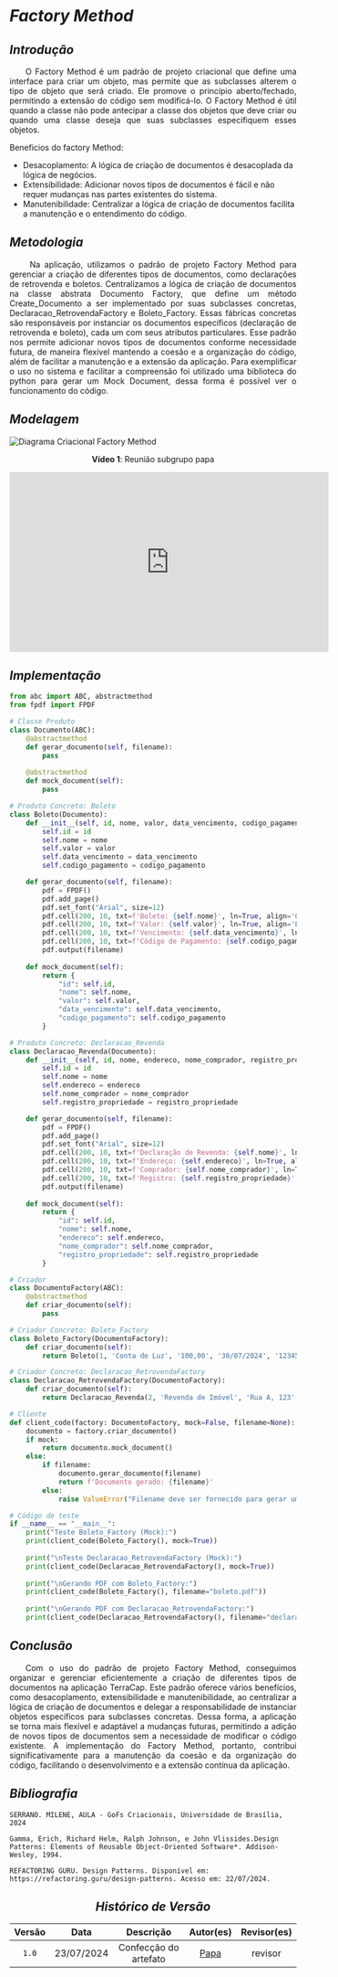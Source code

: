 # <a>*Factory Method*</a>

## <a>*Introdução*</a>

<p align="justify">&emsp;&emsp;O Factory Method é um padrão de projeto criacional que define uma interface para criar um objeto, mas permite que as subclasses alterem o tipo de objeto que será criado. Ele promove o princípio aberto/fechado, permitindo a extensão do código sem modificá-lo. O Factory Method é útil quando a classe não pode antecipar a classe dos objetos que deve criar ou quando uma classe deseja que suas subclasses especifiquem esses objetos.</p>

Beneficios do factory Method:

- Desacoplamento: A lógica de criação de documentos é desacoplada da lógica de negócios.
- Extensibilidade: Adicionar novos tipos de documentos é fácil e não requer mudanças nas partes existentes do sistema.
- Manutenibilidade: Centralizar a lógica de criação de documentos facilita a manutenção e o entendimento do código.


## <a>*Metodologia*</a>

<p align="justify">&emsp;&emsp; Na aplicação, utilizamos o padrão de projeto Factory Method para gerenciar a criação de diferentes tipos de documentos, como declarações de retrovenda e boletos. Centralizamos a lógica de criação de documentos na classe abstrata Documento Factory, que define um método Create_Documento a ser implementado por suas subclasses concretas, Declaracao_RetrovendaFactory e Boleto_Factory. Essas fábricas concretas são responsáveis por instanciar os documentos específicos (declaração de retrovenda e boleto), cada um com seus atributos particulares. Esse padrão nos permite adicionar novos tipos de documentos conforme necessidade futura, de maneira flexível mantendo a coesão e a organização do código, além de facilitar a manutenção e a extensão da aplicação. Para exemplificar o uso no sistema e facilitar a compreensão foi utilizado uma biblioteca do python para gerar um Mock Document, dessa forma é possível ver o funcionamento do código.</p>

## <a>*Modelagem*</a>

![Diagrama Criacional Factory Method](../../Assets/GoFCriacional/Factory.png)

<center>

<b>Vídeo 1</b>: Reunião subgrupo papa

<iframe width="560" height="315" src="https://www.youtube.com/embed/LU2X5XbeiTM?si=P2kcRYVjYsMK2WI-" title="YouTube video player" frameborder="0" allow="accelerometer; autoplay; clipboard-write; encrypted-media; gyroscope; picture-in-picture; web-share" referrerpolicy="strict-origin-when-cross-origin" allowfullscreen></iframe>

</center>

## <a>*Implementação*</a>

```python
from abc import ABC, abstractmethod
from fpdf import FPDF

# Classe Produto
class Documento(ABC):
    @abstractmethod
    def gerar_documento(self, filename):
        pass
    
    @abstractmethod
    def mock_document(self):
        pass

# Produto Concreto: Boleto
class Boleto(Documento):
    def __init__(self, id, nome, valor, data_vencimento, codigo_pagamento):
        self.id = id
        self.nome = nome
        self.valor = valor
        self.data_vencimento = data_vencimento
        self.codigo_pagamento = codigo_pagamento

    def gerar_documento(self, filename):
        pdf = FPDF()
        pdf.add_page()
        pdf.set_font("Arial", size=12)
        pdf.cell(200, 10, txt=f'Boleto: {self.nome}', ln=True, align='C')
        pdf.cell(200, 10, txt=f'Valor: {self.valor}', ln=True, align='L')
        pdf.cell(200, 10, txt=f'Vencimento: {self.data_vencimento}', ln=True, align='L')
        pdf.cell(200, 10, txt=f'Código de Pagamento: {self.codigo_pagamento}', ln=True, align='L')
        pdf.output(filename)
    
    def mock_document(self):
        return {
            "id": self.id,
            "nome": self.nome,
            "valor": self.valor,
            "data_vencimento": self.data_vencimento,
            "codigo_pagamento": self.codigo_pagamento
        }

# Produto Concreto: Declaracao_Revenda
class Declaracao_Revenda(Documento):
    def __init__(self, id, nome, endereco, nome_comprador, registro_propriedade):
        self.id = id
        self.nome = nome
        self.endereco = endereco
        self.nome_comprador = nome_comprador
        self.registro_propriedade = registro_propriedade

    def gerar_documento(self, filename):
        pdf = FPDF()
        pdf.add_page()
        pdf.set_font("Arial", size=12)
        pdf.cell(200, 10, txt=f'Declaração de Revenda: {self.nome}', ln=True, align='C')
        pdf.cell(200, 10, txt=f'Endereço: {self.endereco}', ln=True, align='L')
        pdf.cell(200, 10, txt=f'Comprador: {self.nome_comprador}', ln=True, align='L')
        pdf.cell(200, 10, txt=f'Registro: {self.registro_propriedade}', ln=True, align='L')
        pdf.output(filename)
    
    def mock_document(self):
        return {
            "id": self.id,
            "nome": self.nome,
            "endereco": self.endereco,
            "nome_comprador": self.nome_comprador,
            "registro_propriedade": self.registro_propriedade
        }

# Criador
class DocumentoFactory(ABC):
    @abstractmethod
    def criar_documento(self):
        pass

# Criador Concreto: Boleto_Factory
class Boleto_Factory(DocumentoFactory):
    def criar_documento(self):
        return Boleto(1, 'Conta de Luz', '100,00', '30/07/2024', '123456')

# Criador Concreto: Declaracao_RetrovendaFactory
class Declaracao_RetrovendaFactory(DocumentoFactory):
    def criar_documento(self):
        return Declaracao_Revenda(2, 'Revenda de Imóvel', 'Rua A, 123', 'João Silva', 'AB123456')

# Cliente
def client_code(factory: DocumentoFactory, mock=False, filename=None):
    documento = factory.criar_documento()
    if mock:
        return documento.mock_document()
    else:
        if filename:
            documento.gerar_documento(filename)
            return f'Documento gerado: {filename}'
        else:
            raise ValueError("Filename deve ser fornecido para gerar um documento PDF.")

# Código de teste
if __name__ == "__main__":
    print("Teste Boleto_Factory (Mock):")
    print(client_code(Boleto_Factory(), mock=True))
    
    print("\nTeste Declaracao_RetrovendaFactory (Mock):")
    print(client_code(Declaracao_RetrovendaFactory(), mock=True))
    
    print("\nGerando PDF com Boleto_Factory:")
    print(client_code(Boleto_Factory(), filename="boleto.pdf"))
    
    print("\nGerando PDF com Declaracao_RetrovendaFactory:")
    print(client_code(Declaracao_RetrovendaFactory(), filename="declaracao_revenda.pdf"))
```

## <a>*Conclusão*</a>

<p align="justify">&emsp;&emsp;Com o uso do padrão de projeto Factory Method, conseguimos organizar e gerenciar eficientemente a criação de diferentes tipos de documentos na aplicação TerraCap. Este padrão oferece vários benefícios, como desacoplamento, extensibilidade e manutenibilidade, ao centralizar a lógica de criação de documentos e delegar a responsabilidade de instanciar objetos específicos para subclasses concretas. Dessa forma, a aplicação se torna mais flexível e adaptável a mudanças futuras, permitindo a adição de novos tipos de documentos sem a necessidade de modificar o código existente. A implementação do Factory Method, portanto, contribui significativamente para a manutenção da coesão e da organização do código, facilitando o desenvolvimento e a extensão contínua da aplicação.</p>


## <a>*Bibliografia*</a>

    SERRANO. MILENE, AULA - GoFs Criacionais, Universidade de Brasília, 2024

    Gamma, Erich, Richard Helm, Ralph Johnson, e John Vlissides.Design Patterns: Elements of Reusable Object-Oriented Software*. Addison-Wesley, 1994.

    REFACTORING GURU. Design Patterns. Disponível em: https://refactoring.guru/design-patterns. Acesso em: 22/07/2024.

<Center>

## <a>*Histórico de Versão*</a>


| Versão |    Data    |       Descrição       |            Autor(es)            | Revisor(es) |
| :----: | :--------: | :-------------------: | :-----------------------------: | :---------: |
| `1.0`  | 23/07/2024 | Confecção do artefato | [Papa](../../Subgrupos/Papa.md) |   revisor   |
